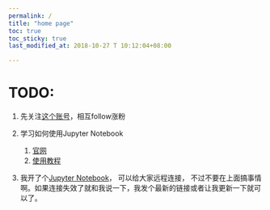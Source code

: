 ```yaml
---
permalink: /
title: "home page"
toc: true
toc_sticky: true
last_modified_at: 2018-10-27 T 10:12:04+08:00

---
```


# TODO:

1. 先关注[这个账号](https://github.com/Neutrino3316/)，相互follow涨粉

2. 学习如何使用Jupyter Notebook
   1. [官网](http://jupyter.org/)
   2. [使用教程](https://jupyter-notebook.readthedocs.io/en/latest/ui_components.html)

3. 我开了个[Jupyter Notebook](http://172.18.34.103:8888/tree?token=a70c86878943bbf49e091787315473fdeda8ae9b3d6edb80)， 可以给大家远程连接， 不过不要在上面搞事情啊。如果连接失效了就和我说一下，我发个最新的链接或者让我更新一下就可以了。

